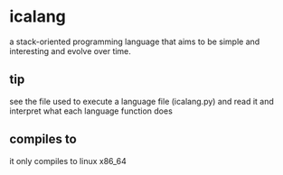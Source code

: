# icalang
a stack-oriented programming language that aims to be simple and interesting and evolve over time.

##  tip
see the file used to execute a language file (icalang.py) and read it and interpret what each language function does

## compiles to
it only compiles to linux x86_64
